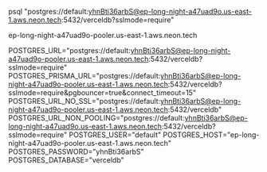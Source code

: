 psql "postgres://default:yhnBti36arbS@ep-long-night-a47uad9o.us-east-1.aws.neon.tech:5432/verceldb?sslmode=require"

ep-long-night-a47uad9o-pooler.us-east-1.aws.neon.tech

POSTGRES_URL="postgres://default:yhnBti36arbS@ep-long-night-a47uad9o-pooler.us-east-1.aws.neon.tech:5432/verceldb?sslmode=require"
POSTGRES_PRISMA_URL="postgres://default:yhnBti36arbS@ep-long-night-a47uad9o-pooler.us-east-1.aws.neon.tech:5432/verceldb?sslmode=require&pgbouncer=true&connect_timeout=15"
POSTGRES_URL_NO_SSL="postgres://default:yhnBti36arbS@ep-long-night-a47uad9o-pooler.us-east-1.aws.neon.tech:5432/verceldb"
POSTGRES_URL_NON_POOLING="postgres://default:yhnBti36arbS@ep-long-night-a47uad9o.us-east-1.aws.neon.tech:5432/verceldb?sslmode=require"
POSTGRES_USER="default"
POSTGRES_HOST="ep-long-night-a47uad9o-pooler.us-east-1.aws.neon.tech"
POSTGRES_PASSWORD="yhnBti36arbS"
POSTGRES_DATABASE="verceldb"
